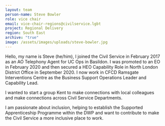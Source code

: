 ```yaml
---
layout: team
person-name: Steve Bowler
role: vice chair
email: vice-chair-regions@civilservice.lgbt
project: Regional Delivery
region: South East
archive: "true"
image: /assets/images/uploads/steve-bowler.jpg
---
```

Hello, my name is Steve (he/him), I joined the Civil Service in February 2017 as an AO Telephony Agent for UC Ops in Basildon. I was promoted to an EO in February 2020 and then secured a HEO Capability Role in North London District Office in September 2020. I now work in CFCD Ramsgate Interventions Centre as the Business Support Operations Leader and Capability Lead.

I wanted to start a group Kent to make connections with local colleagues and make connections across Civil Service Departments.

I am passionate about inclusion, helping to establish the Supported Apprenticeship Programme within the DWP and want to contribute to make the Civil Service a more inclusive place to work.
